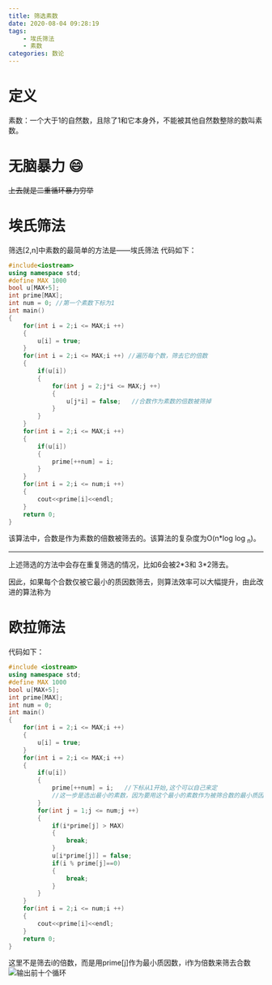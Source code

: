 ```yaml
---
title: 筛选素数
date: 2020-08-04 09:28:19
tags: 
	- 埃氏筛法
	- 素数
categories: 数论
---
```

# 定义
   素数：一个大于1的自然数，且除了1和它本身外，不能被其他自然数整除的数叫素数。

# 无脑暴力 :smile:
   ~~上去就是二重循环暴力穷举~~ 



# 埃氏筛法

   筛选[2,n]中素数的最简单的方法是——埃氏筛法
代码如下：
	

``` cpp
#include<iostream>
using namespace std;
#define MAX 1000
bool u[MAX+5];
int prime[MAX];
int num = 0; //第一个素数下标为1
int main()
{
    for(int i = 2;i <= MAX;i ++)
	{
    	u[i] = true;
	}
	for(int i = 2;i <= MAX;i ++) //遍历每个数，筛去它的倍数
	{
    	if(u[i])
    	{
	    	for(int j = 2;j*i <= MAX;j ++)
			{
	    		u[j*i] = false;   //合数作为素数的倍数被筛掉
    		}
		}
	}
	for(int i = 2;i <= MAX;i ++)
	{
        if(u[i])
        {
            prime[++num] = i;
        }
	}
    for(int i = 2;i <= num;i ++)
    {
        cout<<prime[i]<<endl;
    }
    return 0;
}
```
该算法中，合数是作为素数的倍数被筛去的。该算法的复杂度为O(n*log log <sub>n</sub>)。

---
上述筛选的方法中会存在重复筛选的情况，比如6会被2*3和 3\*2筛去。

因此，如果每个合数仅被它最小的质因数筛去，则算法效率可以大幅提升，由此改进的算法称为

# 欧拉筛法

代码如下：

```cpp
#include <iostream>
using namespace std;
#define MAX 1000
bool u[MAX+5];
int prime[MAX];
int num = 0;
int main()
{
    for(int i = 2;i <= MAX;i ++)
    {
		u[i] = true;
    }
    for(int i = 2;i <= MAX;i ++)
    {
        if(u[i])
        {	
            prime[++num] = i;   //下标从1开始,这个可以自己来定
            //这一步是选出最小的素数，因为要用这个最小的素数作为被筛合数的最小质因数去筛去合数，上面那个普通的算法中我们也可以这样写。
        }
        for(int j = 1;j <= num;j ++)
        {
            if(i*prime[j] > MAX)
            {
                break;
            }
            u[i*prime[j]] = false;
            if(i % prime[j]==0)
            {
                break;
            }
        }
    }
    for(int i = 2;i <= num;i ++)
    {
        cout<<prime[i]<<endl;
    }
    return 0;
}
```
这里不是筛去i的倍数，而是用prime[j]作为最小质因数，i作为倍数来筛去合数
![输出前十个循环](https://i.loli.net/2020/08/04/ThCr1Kq4SPZwFet.png)